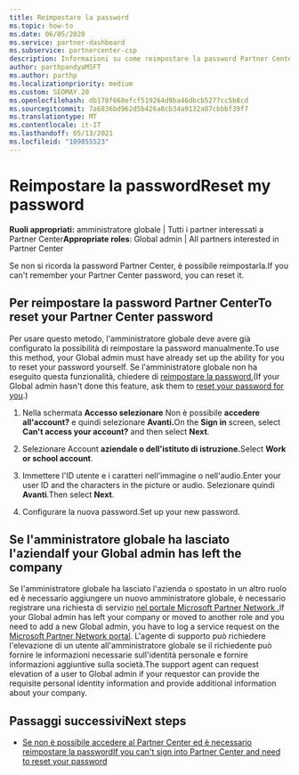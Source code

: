```yaml
---
title: Reimpostare la password
ms.topic: how-to
ms.date: 06/05/2020
ms.service: partner-dashboard
ms.subservice: partnercenter-csp
description: Informazioni su come reimpostare la password Partner Center o ottenere assistenza dall'amministratore globale dell'azienda. Informazioni anche su come aggiungere un nuovo amministratore Partner Center globale.
author: parthpandyaMSFT
ms.author: parthp
ms.localizationpriority: medium
ms.custom: SEOMAY.20
ms.openlocfilehash: db178f668efcf519264d9ba46dbcb5277cc5b8cd
ms.sourcegitcommit: 7a6836bd962d5b426a8cb34a9132a87cbbbf39f7
ms.translationtype: MT
ms.contentlocale: it-IT
ms.lasthandoff: 05/13/2021
ms.locfileid: "109855523"
---
```

# <a name="reset-my-password"></a><span data-ttu-id="34a4b-103">Reimpostare la password</span><span class="sxs-lookup"><span data-stu-id="34a4b-103">Reset my password</span></span>
 
<span data-ttu-id="34a4b-104">**Ruoli appropriati:** amministratore globale | Tutti i partner interessati a Partner Center</span><span class="sxs-lookup"><span data-stu-id="34a4b-104">**Appropriate roles**: Global admin | All partners interested in Partner Center</span></span>


<span data-ttu-id="34a4b-105">Se non si ricorda la password Partner Center, è possibile reimpostarla.</span><span class="sxs-lookup"><span data-stu-id="34a4b-105">If you can't remember your Partner Center password, you can reset it.</span></span>

## <a name="to-reset-your-partner-center-password"></a><span data-ttu-id="34a4b-106">Per reimpostare la password Partner Center</span><span class="sxs-lookup"><span data-stu-id="34a4b-106">To reset your Partner Center password</span></span>

<span data-ttu-id="34a4b-107">Per usare questo metodo, l'amministratore globale deve avere già configurato la possibilità di reimpostare la password manualmente.</span><span class="sxs-lookup"><span data-stu-id="34a4b-107">To use this method, your Global admin must have already set up the ability for you to reset your password yourself.</span></span> <span data-ttu-id="34a4b-108">Se l'amministratore globale non ha eseguito questa funzionalità, chiedere di [reimpostare la password.](reset-a-user-password.md)</span><span class="sxs-lookup"><span data-stu-id="34a4b-108">(If your Global admin hasn't done this feature, ask them to [reset your password for you](reset-a-user-password.md).)</span></span>

1. <span data-ttu-id="34a4b-109">Nella schermata **Accesso selezionare** Non è possibile **accedere all'account?** e quindi selezionare **Avanti.**</span><span class="sxs-lookup"><span data-stu-id="34a4b-109">On the **Sign in** screen, select **Can't access your account?** and then select **Next**.</span></span>

2. <span data-ttu-id="34a4b-110">Selezionare Account **aziendale o dell'istituto di istruzione.**</span><span class="sxs-lookup"><span data-stu-id="34a4b-110">Select **Work or school account**.</span></span>

3. <span data-ttu-id="34a4b-111">Immettere l'ID utente e i caratteri nell'immagine o nell'audio.</span><span class="sxs-lookup"><span data-stu-id="34a4b-111">Enter your user ID and the characters in the picture or audio.</span></span> <span data-ttu-id="34a4b-112">Selezionare quindi **Avanti**.</span><span class="sxs-lookup"><span data-stu-id="34a4b-112">Then select **Next**.</span></span>

4. <span data-ttu-id="34a4b-113">Configurare la nuova password.</span><span class="sxs-lookup"><span data-stu-id="34a4b-113">Set up your new password.</span></span>

## <a name="if-your-global-admin-has-left-the-company"></a><span data-ttu-id="34a4b-114">Se l'amministratore globale ha lasciato l'azienda</span><span class="sxs-lookup"><span data-stu-id="34a4b-114">If your Global admin has left the company</span></span>

<span data-ttu-id="34a4b-115">Se l'amministratore globale ha lasciato l'azienda o spostato in un altro ruolo ed è necessario aggiungere un nuovo amministratore globale, è necessario registrare una richiesta di servizio [nel portale Microsoft Partner Network .](https://partner.microsoft.com/commercial#/)</span><span class="sxs-lookup"><span data-stu-id="34a4b-115">If your Global admin has left your company or moved to another role and you need to add a new Global admin, you have to log a service request on the [Microsoft Partner Network portal](https://partner.microsoft.com/commercial#/).</span></span> <span data-ttu-id="34a4b-116">L'agente di supporto può richiedere l'elevazione di un utente all'amministratore globale se il richiedente può fornire le informazioni necessarie sull'identità personale e fornire informazioni aggiuntive sulla società.</span><span class="sxs-lookup"><span data-stu-id="34a4b-116">The support agent can request elevation of a user to Global admin if your requestor can provide the requisite personal identity information and provide additional information about your company.</span></span> 

## <a name="next-steps"></a><span data-ttu-id="34a4b-117">Passaggi successivi</span><span class="sxs-lookup"><span data-stu-id="34a4b-117">Next steps</span></span>

- [<span data-ttu-id="34a4b-118">Se non è possibile accedere al Partner Center ed è necessario reimpostare la password</span><span class="sxs-lookup"><span data-stu-id="34a4b-118">If you can't sign into Partner Center and need to reset your password</span></span>](unable-to-sign-in.md)
